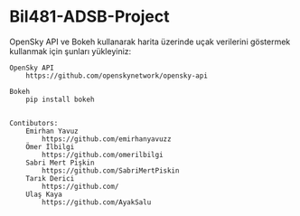 # Bil481-ADSB-Project
OpenSky API ve Bokeh kullanarak harita üzerinde uçak verilerini göstermek
kullanmak için şunları yükleyiniz:
  
	OpenSky API
        https://github.com/openskynetwork/opensky-api
  
	Bokeh
        pip install bokeh


	Contibutors:
  		Emirhan Yavuz
    		https://github.com/emirhanyavuzz
	  	Ömer İlbilgi
    		https://github.com/omerilbilgi
  		Sabri Mert Pişkin
    		https://github.com/SabriMertPiskin
  		Tarık Derici
    		https://github.com/
  		Ulaş Kaya
    		https://github.com/AyakSalu
  
